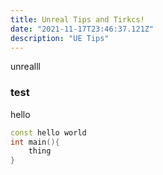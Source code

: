 ```yaml
---
title: Unreal Tips and Tirkcs!
date: "2021-11-17T23:46:37.121Z"
description: "UE Tips"
---
```


unrealll

### test

hello

```cpp
const hello world
int main(){
    thing
}
```
